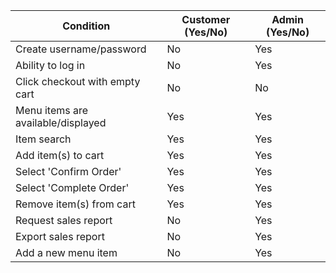 | Condition                                      | Customer (Yes/No)                             | Admin (Yes/No)                               |
|------------------------------------------------|----------------------------------------------|----------------------------------------------|
| Create username/password                       | No                                           | Yes                                          |
| Ability to log in                              | No                                           | Yes                                          |
| Click checkout with empty cart                 | No                                           | No                                           |
| Menu items are available/displayed             | Yes                                          | Yes                                          |
| Item search                                    | Yes                                          | Yes                                          |
| Add item(s) to cart                            | Yes                                          | Yes                                          |
| Select 'Confirm Order'                         | Yes                                          | Yes                                          |
| Select 'Complete Order'                        | Yes                                          | Yes                                          |
| Remove item(s) from cart                       | Yes                                          | Yes                                          |
| Request sales report                           | No                                           | Yes                                          |
| Export sales report                            | No                                           | Yes                                          |
| Add a new menu item                            | No                                           | Yes                                          |
